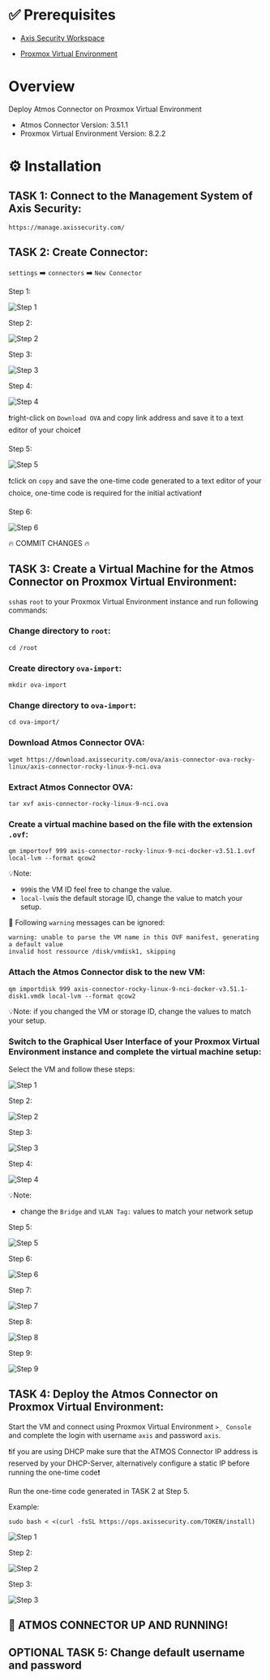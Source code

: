 [Proxmox Virtual Environment]: https://www.proxmox.com/en/
[Axis Security]: https://www.axissecurity.com/schedule-a-demo/
[Axis Security Workspace]: https://auth.axissecurity.com/

# ✅ Prerequisites

- [Axis Security Workspace]

- [Proxmox Virtual Environment]

# Overview

Deploy Atmos Connector on Proxmox Virtual Environment
- Atmos Connector Version: 3.51.1
- Proxmox Virtual Environment Version: 8.2.2

# ⚙️ Installation

## TASK 1: Connect to the Management System of Axis Security:

```text
https://manage.axissecurity.com/
```

## TASK 2: Create Connector:
`settings` ➡️ `connectors` ➡️ `New Connector`

Step 1:

![Step 1](./images/new-connector-1.png)

Step 2:

![Step 2](./images/new-connector-2.png)

Step 3:

![Step 3](./images/new-connector-3.png)

Step 4:

![Step 4](./images/new-connector-4.png)

❗right-click on `Download OVA` and copy link address and save it to a text editor of your choice❗

Step 5:

![Step 5](./images/new-connector-5.png)

❗click on `copy` and save the one-time code generated to a text editor of your choice, one-time code is required for the initial activation❗

Step 6:

![Step 6](./images/new-connector-6.png)

🔥 COMMIT CHANGES 🔥

## TASK 3: Create a Virtual Machine for the Atmos Connector on Proxmox Virtual Environment:

`ssh`as `root` to your Proxmox Virtual Environment instance and run following commands:

### Change directory to `root`:
```text
cd /root
```

### Create directory `ova-import`:
```text
mkdir ova-import
```

### Change directory to `ova-import`:
```text
cd ova-import/
```

### Download Atmos Connector OVA:
```text
wget https://download.axissecurity.com/ova/axis-connector-ova-rocky-linux/axis-connector-rocky-linux-9-nci.ova
```

### Extract Atmos Connector OVA:
```text
tar xvf axis-connector-rocky-linux-9-nci.ova 
```

### Create a virtual machine based on the file with the extension `.ovf`:
```text
qm importovf 999 axis-connector-rocky-linux-9-nci-docker-v3.51.1.ovf local-lvm --format qcow2
```
💡Note: 
- `999`is the VM ID feel free to change the value.
- `local-lvm`is the default storage ID, change the value to match your setup.

🔨 Following `warning` messages can be ignored:
```text
warning: unable to parse the VM name in this OVF manifest, generating a default value
invalid host ressource /disk/vmdisk1, skipping
```

### Attach the Atmos Connector disk to the new VM:
```text
qm importdisk 999 axis-connector-rocky-linux-9-nci-docker-v3.51.1-disk1.vmdk local-lvm --format qcow2
```
💡Note: if you changed the VM or storage ID, change the values to match your setup.

### Switch to the Graphical User Interface of your Proxmox Virtual Environment instance and complete the virtual machine setup:

Select the VM and follow these steps:

![Step 1](./images/gui-vm-settings-1.png)

Step 2:

![Step 2](./images/gui-vm-settings-2.png)

Step 3:

![Step 3](./images/gui-vm-settings-3.png)

Step 4:

![Step 4](./images/gui-vm-settings-4.png)

💡Note: 
- change the `Bridge` and `VLAN Tag:` values to match your network setup

Step 5:

![Step 5](./images/gui-vm-settings-5.png)

Step 6:

![Step 6](./images/gui-vm-settings-6.png)

Step 7:

![Step 7](./images/gui-vm-settings-7.png)

Step 8:

![Step 8](./images/gui-vm-settings-8.png)

Step 9:

![Step 9](./images/gui-vm-settings-9.png)

## TASK 4: Deploy the Atmos Connector on Proxmox Virtual Environment:

Start the VM and connect using Proxmox Virtual Environment `>_ Console` and complete the login with username `axis` and password `axis`.

❗if you are using DHCP make sure that the ATMOS Connector IP address is reserved by your DHCP-Server, alternatively configure a static IP before running the one-time code❗

Run the one-time code generated in TASK 2 at Step 5.

Example:
```text
sudo bash < <(curl -fsSL https://ops.axissecurity.com/TOKEN/install)
```

![Step 1](./images/atmos-connector-activation-1.png)

Step 2:

![Step 2](./images/atmos-connector-activation-2.png)

Step 3:

![Step 3](./images/atmos-connector-activation-3.png)

## 🚀 ATMOS CONNECTOR UP AND RUNNING!

## OPTIONAL TASK 5: Change default username and password